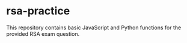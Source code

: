 # rsa-practice

This repository contains basic JavaScript and Python functions for the provided RSA exam question.
